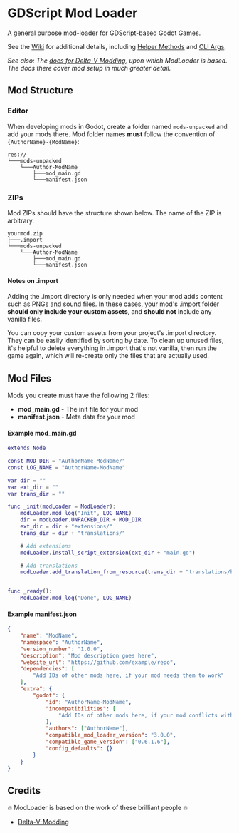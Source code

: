 # GDScript Mod Loader

A general purpose mod-loader for GDScript-based Godot Games.

See the [Wiki](https://github.com/GodotModding/godot-mod-loader/wiki) for additional details, including [Helper Methods](https://github.com/GodotModding/godot-mod-loader/wiki/Helper-Methods) and [CLI Args](https://github.com/GodotModding/godot-mod-loader/wiki/CLI-Args).

*See also: The [docs for Delta-V Modding](https://gitlab.com/Delta-V-Modding/Mods/-/blob/main/MODDING.md), upon which ModLoader is based. The docs there cover mod setup in much greater detail.*

## Mod Structure

### Editor

When developing mods in Godot, create a folder named `mods-unpacked` and add your mods there. Mod folder names **must** follow the convention of `{AuthorName}-{ModName}`:

```
res://
└───mods-unpacked
    └───Author-ModName
        ├───mod_main.gd
        └───manifest.json
```

### ZIPs

Mod ZIPs should have the structure shown below. The name of the ZIP is arbitrary.

```
yourmod.zip
├───.import
└───mods-unpacked
    └───Author-ModName
        ├───mod_main.gd
        └───manifest.json
```

#### Notes on .import

Adding the .import directory is only needed when your mod adds content such as PNGs and sound files. In these cases, your mod's .import folder **should only include your custom assets**, and **should not** include any vanilla files.

You can copy your custom assets from your project's .import directory. They can be easily identified by sorting by date. To clean up unused files, it's helpful to delete everything in .import that's not vanilla, then run the game again, which will re-create only the files that are actually used.


## Mod Files

Mods you create must have the following 2 files:

- **mod_main.gd** - The init file for your mod
- **manifest.json** - Meta data for your mod

#### Example mod_main.gd

```gd
extends Node

const MOD_DIR = "AuthorName-ModName/"
const LOG_NAME = "AuthorName-ModName"

var dir = ""
var ext_dir = ""
var trans_dir = ""

func _init(modLoader = ModLoader):
	modLoader.mod_log("Init", LOG_NAME)
	dir = modLoader.UNPACKED_DIR + MOD_DIR
	ext_dir = dir + "extensions/"
	trans_dir = dir + "translations/"

	# Add extensions
	modLoader.install_script_extension(ext_dir + "main.gd")

	# Add translations
	modLoader.add_translation_from_resource(trans_dir + "translations/bfx.en.translation")


func _ready():
	ModLoader.mod_log("Done", LOG_NAME)
```

#### Example manifest.json

```json
{
	"name": "ModName",
	"namespace": "AuthorName",
	"version_number": "1.0.0",
	"description": "Mod description goes here",
	"website_url": "https://github.com/example/repo",
	"dependencies": [
		"Add IDs of other mods here, if your mod needs them to work"
	],
	"extra": {
		"godot": {
			"id": "AuthorName-ModName",
			"incompatibilities": [
				"Add IDs of other mods here, if your mod conflicts with them"
			],
			"authors": ["AuthorName"],
			"compatible_mod_loader_version": "3.0.0",
			"compatible_game_version": ["0.6.1.6"],
			"config_defaults": {}
		}
	}
}
```

## Credits

🔥 ModLoader is based on the work of these brilliant people 🔥

- [Delta-V-Modding](https://gitlab.com/Delta-V-Modding/Mods)
